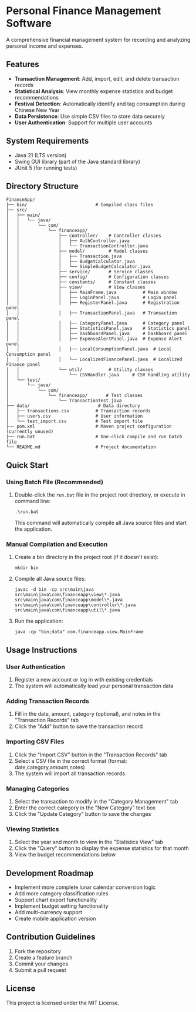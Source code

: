 # Personal Finance Management Software

A comprehensive financial management system for recording and analyzing personal income and expenses.

## Features

- **Transaction Management**: Add, import, edit, and delete transaction records
- **Statistical Analysis**: View monthly expense statistics and budget recommendations
- **Festival Detection**: Automatically identify and tag consumption during Chinese New Year
- **Data Persistence**: Use simple CSV files to store data securely
- **User Authentication**: Support for multiple user accounts

## System Requirements

- Java 21 (LTS version)
- Swing GUI library (part of the Java standard library)
- JUnit 5 (for running tests)

## Directory Structure

```
FinanceApp/
├── bin/                          # Compiled class files
├── src/
│   ├── main/
│   │   └── java/
│   │       └── com/
│   │           └── financeapp/
│   │               ├── controller/    # Controller classes
│   │               │   ├── AuthController.java
│   │               │   └── TransactionController.java
│   │               ├── model/         # Model classes
│   │               │   ├── Transaction.java
│   │               │   ├── BudgetCalculator.java
│   │               │   └── SimpleBudgetCalculator.java
│   │               ├── service/       # Service classes
│   │               ├── config/        # Configuration classes
│   │               ├── constants/     # Constant classes
│   │               ├── view/          # View classes
│   │               │   ├── MainFrame.java          # Main window
│   │               │   ├── LoginPanel.java         # Login panel
│   │               │   ├── RegisterPanel.java      # Registration panel
│   │               │   ├── TransactionPanel.java   # Transaction panel
│   │               │   ├── CategoryPanel.java      # Category panel
│   │               │   ├── StatisticsPanel.java    # Statistics panel
│   │               │   ├── DashboardPanel.java     # Dashboard panel
│   │               │   ├── ExpenseAlertPanel.java  # Expense Alert panel
│   │               │   ├── LocalConsumptionPanel.java  # Local Consumption panel
│   │               │   └── LocalizedFinancePanel.java  # Localized Finance panel
│   │               └── util/          # Utility classes
│   │                   └── CSVHandler.java     # CSV handling utility
│   └── test/
│       └── java/
│           └── com/
│               └── financeapp/       # Test classes
│                   └── TransactionTest.java
├── data/                          # Data directory
│   ├── transactions.csv          # Transaction records
│   ├── users.csv                 # User information
│   └── test_import.csv           # Test import file
├── pom.xml                       # Maven project configuration (currently unused)
├── run.bat                       # One-click compile and run batch file
└── README.md                     # Project documentation
```

## Quick Start

### Using Batch File (Recommended)

1. Double-click the `run.bat` file in the project root directory, or execute in command line:
   ```
   .\run.bat
   ```
   This command will automatically compile all Java source files and start the application.

### Manual Compilation and Execution

1. Create a bin directory in the project root (if it doesn't exist):
   ```
   mkdir bin
   ```

2. Compile all Java source files:
   ```
   javac -d bin -cp src\main\java src\main\java\com\financeapp\view\*.java src\main\java\com\financeapp\model\*.java src\main\java\com\financeapp\controller\*.java src\main\java\com\financeapp\util\*.java
   ```

3. Run the application:
   ```
   java -cp "bin;data" com.financeapp.view.MainFrame
   ```

## Usage Instructions

### User Authentication

1. Register a new account or log in with existing credentials
2. The system will automatically load your personal transaction data

### Adding Transaction Records

1. Fill in the date, amount, category (optional), and notes in the "Transaction Records" tab
2. Click the "Add" button to save the transaction record

### Importing CSV Files

1. Click the "Import CSV" button in the "Transaction Records" tab
2. Select a CSV file in the correct format (format: date,category,amount,notes)
3. The system will import all transaction records

### Managing Categories

1. Select the transaction to modify in the "Category Management" tab
2. Enter the correct category in the "New Category" text box
3. Click the "Update Category" button to save the changes

### Viewing Statistics

1. Select the year and month to view in the "Statistics View" tab
2. Click the "Query" button to display the expense statistics for that month
3. View the budget recommendations below

## Development Roadmap

- Implement more complete lunar calendar conversion logic
- Add more category classification rules
- Support chart export functionality
- Implement budget setting functionality
- Add multi-currency support
- Create mobile application version

## Contribution Guidelines

1. Fork the repository
2. Create a feature branch
3. Commit your changes
4. Submit a pull request

## License

This project is licensed under the MIT License. 